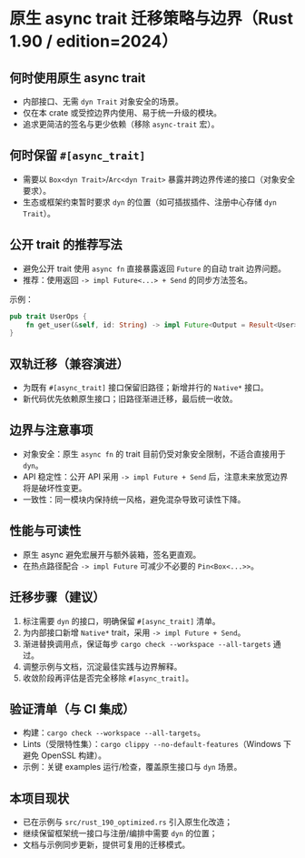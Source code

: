# 原生 async trait 迁移策略与边界（Rust 1.90 / edition=2024）

## 何时使用原生 async trait

- 内部接口、无需 `dyn Trait` 对象安全的场景。
- 仅在本 crate 或受控边界内使用、易于统一升级的模块。
- 追求更简洁的签名与更少依赖（移除 `async-trait` 宏）。

## 何时保留 `#[async_trait]`

- 需要以 `Box<dyn Trait>`/`Arc<dyn Trait>` 暴露并跨边界传递的接口（对象安全要求）。
- 生态或框架约束暂时要求 `dyn` 的位置（如可插拔插件、注册中心存储 `dyn Trait`）。

## 公开 trait 的推荐写法

- 避免公开 trait 使用 `async fn` 直接暴露返回 `Future` 的自动 trait 边界问题。
- 推荐：使用返回 `-> impl Future<...> + Send` 的同步方法签名。

示例：

```rust
pub trait UserOps {
    fn get_user(&self, id: String) -> impl Future<Output = Result<User>> + Send;
}
```

## 双轨迁移（兼容演进）

- 为既有 `#[async_trait]` 接口保留旧路径；新增并行的 `Native*` 接口。
- 新代码优先依赖原生接口；旧路径渐进迁移，最后统一收敛。

## 边界与注意事项

- 对象安全：原生 `async fn` 的 trait 目前仍受对象安全限制，不适合直接用于 `dyn`。
- API 稳定性：公开 API 采用 `-> impl Future + Send` 后，注意未来放宽边界将是破坏性变更。
- 一致性：同一模块内保持统一风格，避免混杂导致可读性下降。

## 性能与可读性

- 原生 async 避免宏展开与额外装箱，签名更直观。
- 在热点路径配合 `-> impl Future` 可减少不必要的 `Pin<Box<...>>`。

## 迁移步骤（建议）

1. 标注需要 `dyn` 的接口，明确保留 `#[async_trait]` 清单。
2. 为内部接口新增 `Native*` trait，采用 `-> impl Future + Send`。
3. 渐进替换调用点，保证每步 `cargo check --workspace --all-targets` 通过。
4. 调整示例与文档，沉淀最佳实践与边界解释。
5. 收敛阶段再评估是否完全移除 `#[async_trait]`。

## 验证清单（与 CI 集成）

- 构建：`cargo check --workspace --all-targets`。
- Lints（受限特性集）：`cargo clippy --no-default-features`（Windows 下避免 OpenSSL 构建）。
- 示例：关键 examples 运行/检查，覆盖原生接口与 `dyn` 场景。

## 本项目现状

- 已在示例与 `src/rust_190_optimized.rs` 引入原生化改造；
- 继续保留框架统一接口与注册/编排中需要 `dyn` 的位置；
- 文档与示例同步更新，提供可复用的迁移模式。
